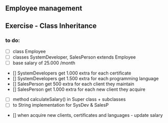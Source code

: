 ## Employee management

## Exercise - Class Inheritance

### to do:
- [ ] class Employee
- [ ] classes SystemDeveloper, SalesPerson extends Employee
- [ ] base salary of 25.000 /month
- [] SystemDevelopers get 1.000 extra for each certificate
- [] SystemDevelopers get 1.500 extra for each programming language
- [] SalesPerson get 500 extra for each client they maintain
- [] SalesPerson get 1.000 extra for each new client they acquire
- [ ] method calculateSalary() in Super class + subclasses
- [ ] to String implementation for SysDev & SalesP
- [] when acquire new clients, certificates and languages - update salary